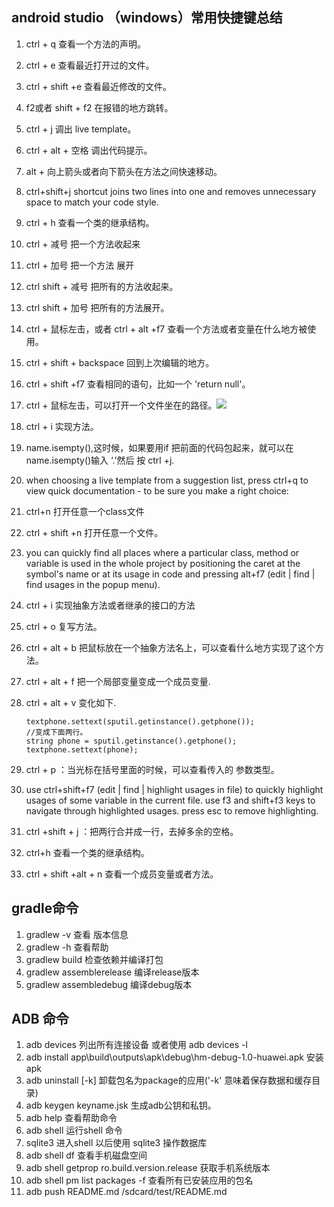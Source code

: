## android studio （windows）常用快捷键总结 ##
1. ctrl + q 查看一个方法的声明。
2. ctrl + e 查看最近打开过的文件。
3. ctrl + shift +e 查看最近修改的文件。
4. f2或者 shift + f2 在报错的地方跳转。
5. ctrl + j 调出 live template。
6. ctrl + alt + 空格 调出代码提示。
7. alt + 向上箭头或者向下箭头在方法之间快速移动。
8. ctrl+shift+j shortcut joins two lines into one and removes unnecessary space to match your code style.
9. ctrl + h 查看一个类的继承结构。
10. ctrl + 减号 把一个方法收起来
11. ctrl + 加号 把一个方法 展开
12. ctrl shift + 减号 把所有的方法收起来。
13. ctrl shift + 加号 把所有的方法展开。
14. ctrl + 鼠标左击，或者 ctrl + alt +f7 查看一个方法或者变量在什么地方被使用。
15. ctrl + shift + backspace 回到上次编辑的地方。
16. ctrl + shift +f7 查看相同的语句，比如一个 'return null'。
17. ctrl + 鼠标左击，可以打开一个文件坐在的路径。![](c:\users\administrator\desktop\img_first.png)
18. ctrl + i  实现方法。
19. name.isempty(),这时候，如果要用if 把前面的代码包起来，就可以在name.isempty()输入 ‘.’然后 按 ctrl +j.
20. when choosing a live template from a suggestion list, press ctrl+q to view quick documentation - to be sure you make a right choice:
21. ctrl+n 打开任意一个class文件
22. ctrl + shift +n 打开任意一个文件。
23. you can quickly find all places where a particular class, method or variable is used in the whole project by positioning the caret at the symbol's name or at its usage in code and pressing alt+f7 (edit | find | find usages in the popup menu).
24. ctrl + i 实现抽象方法或者继承的接口的方法
25. ctrl + o 复写方法。
26. ctrl + alt + b 把鼠标放在一个抽象方法名上，可以查看什么地方实现了这个方法。
27. ctrl + alt + f 把一个局部变量变成一个成员变量.
28. ctrl + alt + v 变化如下.


    	textphone.settext(sputil.getinstance().getphone());
		//变成下面两行。
        string phone = sputil.getinstance().getphone();
        textphone.settext(phone);
29. ctrl + p ：当光标在括号里面的时候，可以查看传入的 参数类型。
30. use ctrl+shift+f7 (edit | find | highlight usages in file) to quickly highlight usages of some variable in the current file.
use f3 and shift+f3 keys to navigate through highlighted usages.
press esc to remove highlighting.
31. ctrl +shift + j ：把两行合并成一行，去掉多余的空格。
32. ctrl+h 查看一个类的继承结构。
33. ctrl + shift +alt + n 查看一个成员变量或者方法。

## gradle命令
1. gradlew -v 查看 版本信息
2. gradlew -h 查看帮助
3. gradlew build 检查依赖并编译打包
4. gradlew assemblerelease 编译release版本
5. gradlew assembledebug 编译debug版本

## ADB 命令
1. adb devices 列出所有连接设备 或者使用 adb devices -l 
2. adb install app\build\outputs\apk\debug\hm-debug-1.0-huawei.apk 安装apk
3. adb uninstall [-k] <package> 卸载包名为package的应用('-k' 意味着保存数据和缓存目录)
4. adb keygen keyname.jsk 生成adb公钥和私钥。
5. adb help 查看帮助命令
6. adb shell 运行shell 命令
7. sqlite3 进入shell 以后使用 sqlite3 操作数据库
8. adb shell df 查看手机磁盘空间
9. adb shell getprop ro.build.version.release 获取手机系统版本
10. adb shell pm list packages -f 查看所有已安装应用的包名
11. adb push README.md /sdcard/test/README.md 







 

